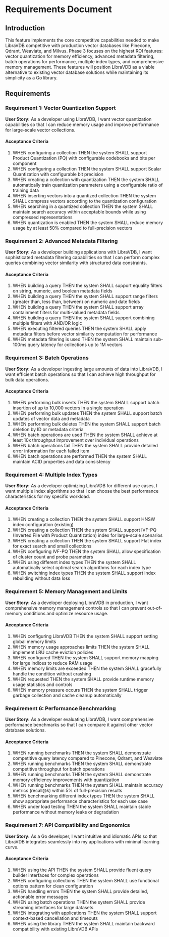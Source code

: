 # Requirements Document

## Introduction

This feature implements the core competitive capabilities needed to make LibraVDB competitive with production vector databases like Pinecone, Qdrant, Weaviate, and Milvus. Phase 3 focuses on the highest ROI features: vector quantization for memory efficiency, advanced metadata filtering, batch operations for performance, multiple index types, and comprehensive memory management. These features will position LibraVDB as a viable alternative to existing vector database solutions while maintaining its simplicity as a Go library.

## Requirements

### Requirement 1: Vector Quantization Support

**User Story:** As a developer using LibraVDB, I want vector quantization capabilities so that I can reduce memory usage and improve performance for large-scale vector collections.

#### Acceptance Criteria

1. WHEN configuring a collection THEN the system SHALL support Product Quantization (PQ) with configurable codebooks and bits per component
2. WHEN configuring a collection THEN the system SHALL support Scalar Quantization with configurable bit precision
3. WHEN creating a collection with quantization THEN the system SHALL automatically train quantization parameters using a configurable ratio of training data
4. WHEN inserting vectors into a quantized collection THEN the system SHALL compress vectors according to the quantization configuration
5. WHEN searching in a quantized collection THEN the system SHALL maintain search accuracy within acceptable bounds while using compressed representations
6. WHEN quantization is enabled THEN the system SHALL reduce memory usage by at least 50% compared to full-precision vectors

### Requirement 2: Advanced Metadata Filtering

**User Story:** As a developer building applications with LibraVDB, I want sophisticated metadata filtering capabilities so that I can perform complex queries combining vector similarity with structured data constraints.

#### Acceptance Criteria

1. WHEN building a query THEN the system SHALL support equality filters on string, numeric, and boolean metadata fields
2. WHEN building a query THEN the system SHALL support range filters (greater than, less than, between) on numeric and date fields
3. WHEN building a query THEN the system SHALL support array containment filters for multi-valued metadata fields
4. WHEN building a query THEN the system SHALL support combining multiple filters with AND/OR logic
5. WHEN executing filtered queries THEN the system SHALL apply metadata filters before vector similarity computation for performance
6. WHEN metadata filtering is used THEN the system SHALL maintain sub-100ms query latency for collections up to 1M vectors

### Requirement 3: Batch Operations

**User Story:** As a developer ingesting large amounts of data into LibraVDB, I want efficient batch operations so that I can achieve high throughput for bulk data operations.

#### Acceptance Criteria

1. WHEN performing bulk inserts THEN the system SHALL support batch insertion of up to 10,000 vectors in a single operation
2. WHEN performing bulk updates THEN the system SHALL support batch updates of vector data and metadata
3. WHEN performing bulk deletes THEN the system SHALL support batch deletion by ID or metadata criteria
4. WHEN batch operations are used THEN the system SHALL achieve at least 10x throughput improvement over individual operations
5. WHEN batch operations fail THEN the system SHALL provide detailed error information for each failed item
6. WHEN batch operations are performed THEN the system SHALL maintain ACID properties and data consistency

### Requirement 4: Multiple Index Types

**User Story:** As a developer optimizing LibraVDB for different use cases, I want multiple index algorithms so that I can choose the best performance characteristics for my specific workload.

#### Acceptance Criteria

1. WHEN creating a collection THEN the system SHALL support HNSW index configuration (existing)
2. WHEN creating a collection THEN the system SHALL support IVF-PQ (Inverted File with Product Quantization) index for large-scale scenarios
3. WHEN creating a collection THEN the system SHALL support Flat index for exact search and small collections
4. WHEN configuring IVF-PQ THEN the system SHALL allow specification of cluster count and probe parameters
5. WHEN using different index types THEN the system SHALL automatically select optimal search algorithms for each index type
6. WHEN switching index types THEN the system SHALL support index rebuilding without data loss

### Requirement 5: Memory Management and Limits

**User Story:** As a developer deploying LibraVDB in production, I want comprehensive memory management controls so that I can prevent out-of-memory conditions and optimize resource usage.

#### Acceptance Criteria

1. WHEN configuring LibraVDB THEN the system SHALL support setting global memory limits
2. WHEN memory usage approaches limits THEN the system SHALL implement LRU cache eviction policies
3. WHEN configured THEN the system SHALL support memory mapping for large indices to reduce RAM usage
4. WHEN memory limits are exceeded THEN the system SHALL gracefully handle the condition without crashing
5. WHEN requested THEN the system SHALL provide runtime memory usage statistics and controls
6. WHEN memory pressure occurs THEN the system SHALL trigger garbage collection and cache cleanup automatically

### Requirement 6: Performance Benchmarking

**User Story:** As a developer evaluating LibraVDB, I want comprehensive performance benchmarks so that I can compare it against other vector database solutions.

#### Acceptance Criteria

1. WHEN running benchmarks THEN the system SHALL demonstrate competitive query latency compared to Pinecone, Qdrant, and Weaviate
2. WHEN running benchmarks THEN the system SHALL demonstrate competitive throughput for batch operations
3. WHEN running benchmarks THEN the system SHALL demonstrate memory efficiency improvements with quantization
4. WHEN running benchmarks THEN the system SHALL maintain accuracy metrics (recall@k) within 5% of full-precision results
5. WHEN benchmarking different index types THEN the system SHALL show appropriate performance characteristics for each use case
6. WHEN under load testing THEN the system SHALL maintain stable performance without memory leaks or degradation

### Requirement 7: API Compatibility and Ergonomics

**User Story:** As a Go developer, I want intuitive and idiomatic APIs so that LibraVDB integrates seamlessly into my applications with minimal learning curve.

#### Acceptance Criteria

1. WHEN using the API THEN the system SHALL provide fluent query builder interfaces for complex operations
2. WHEN configuring collections THEN the system SHALL use functional options pattern for clean configuration
3. WHEN handling errors THEN the system SHALL provide detailed, actionable error messages
4. WHEN using batch operations THEN the system SHALL provide streaming interfaces for large datasets
5. WHEN integrating with applications THEN the system SHALL support context-based cancellation and timeouts
6. WHEN using the library THEN the system SHALL maintain backward compatibility with existing LibraVDB APIs
